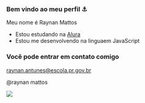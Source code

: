 ### Bem vindo ao meu perfil ⚓
  
Meu nome é Raynan Mattos 

- Estou estudando na [Alura](https://www.alura.com.br)
- Estou me desenvolvendo na linguaem JavaScript

### Você pode entrar em contato comigo

raynan.antunes@escola.pr.gov.br

@raynan mattos

![](https://media.tenor.com/FPv0yHBo7e8AAAAM/goku-super-saiyan.gif)

